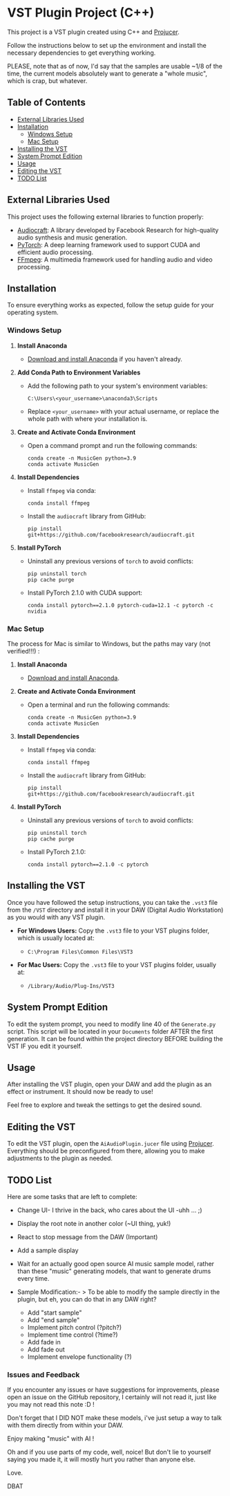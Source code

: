 # VST Plugin Project (C++) 

This project is a VST plugin created using C++ and [Projucer](https://juce.com). 

Follow the instructions below to set up the environment and install the necessary dependencies to get everything working.

PLEASE, note that as of now, I'd say that the samples are usable ~1/8 of the time, the current models absolutely want to generate a "whole music", which is crap, but whatever.

## Table of Contents
- [External Libraries Used](#external-libraries-used)
- [Installation](#installation)
  - [Windows Setup](#windows-setup)
  - [Mac Setup](#mac-setup)
- [Installing the VST](#installing-the-vst)
- [System Prompt Edition](#system-prompt-edition)
- [Usage](#usage)
- [Editing the VST](#editing-the-vst)
- [TODO List](#todo-list)

## External Libraries Used
This project uses the following external libraries to function properly:

- [Audiocraft](https://github.com/facebookresearch/audiocraft): A library developed by Facebook Research for high-quality audio synthesis and music generation.
- [PyTorch](https://pytorch.org/): A deep learning framework used to support CUDA and efficient audio processing.
- [FFmpeg](https://ffmpeg.org/): A multimedia framework used for handling audio and video processing.
  
## Installation
To ensure everything works as expected, follow the setup guide for your operating system.

### Windows Setup
1. **Install Anaconda**
   - [Download and install Anaconda](https://www.anaconda.com/download/success#) if you haven't already.

2. **Add Conda Path to Environment Variables**
   - Add the following path to your system's environment variables:  
     ```
     C:\Users\<your_username>\anaconda3\Scripts
     ```
   - Replace `<your_username>` with your actual username, or replace the whole path with where your installation is.

3. **Create and Activate Conda Environment**
   - Open a command prompt and run the following commands:
     ```
     conda create -n MusicGen python=3.9
     conda activate MusicGen
     ```

4. **Install Dependencies**
   - Install `ffmpeg` via conda:
     ```
     conda install ffmpeg
     ```
   - Install the `audiocraft` library from GitHub:
     ```
     pip install git+https://github.com/facebookresearch/audiocraft.git
     ```

5. **Install PyTorch**
   - Uninstall any previous versions of `torch` to avoid conflicts:
     ```
     pip uninstall torch
     pip cache purge
     ```
   - Install PyTorch 2.1.0 with CUDA support:
     ```
     conda install pytorch==2.1.0 pytorch-cuda=12.1 -c pytorch -c nvidia
     ```

### Mac Setup
The process for Mac is similar to Windows, but the paths may vary (not verified!!!) :
1. **Install Anaconda**
   - [Download and install Anaconda](https://www.anaconda.com/download/success#).

2. **Create and Activate Conda Environment**
   - Open a terminal and run the following commands:
     ```
     conda create -n MusicGen python=3.9
     conda activate MusicGen
     ```

3. **Install Dependencies**
   - Install `ffmpeg` via conda:
     ```
     conda install ffmpeg
     ```
   - Install the `audiocraft` library from GitHub:
     ```
     pip install git+https://github.com/facebookresearch/audiocraft.git
     ```

4. **Install PyTorch**
   - Uninstall any previous versions of `torch` to avoid conflicts:
     ```
     pip uninstall torch
     pip cache purge
     ```
   - Install PyTorch 2.1.0:
     ```
     conda install pytorch==2.1.0 -c pytorch
     ```

## Installing the VST
Once you have followed the setup instructions, you can take the `.vst3` file from the `/VST` directory and install it in your DAW (Digital Audio Workstation) as you would with any VST plugin.

- **For Windows Users:** Copy the `.vst3` file to your VST plugins folder, which is usually located at:
  - `C:\Program Files\Common Files\VST3`

- **For Mac Users:** Copy the `.vst3` file to your VST plugins folder, usually at:
  - `/Library/Audio/Plug-Ins/VST3`
## System Prompt Edition
To edit the system prompt, you need to modify line 40 of the `Generate.py` script. This script will be located in your `Documents` folder AFTER the first generation.
It can be found within the project directory BEFORE building the VST IF you edit it yourself.
## Usage
After installing the VST plugin, open your DAW and add the plugin as an effect or instrument. It should now be ready to use!

Feel free to explore and tweak the settings to get the desired sound.

## Editing the VST
To edit the VST plugin, open the `AiAudioPlugin.jucer` file using [Projucer](https://juce.com/). Everything should be preconfigured from there, allowing you to make adjustments to the plugin as needed.

## TODO List
Here are some tasks that are left to complete:
- Change UI- I thrive in the back, who cares about the UI -uhh ... ;) 
- Display the root note in another color (~UI thing, yuk!)
- React to stop message from the DAW (Important)
- Add a sample display
- Wait for an actually good open source AI music sample model, rather than these "music" generating models, that want to generate drums every time.


- Sample Modification:- > To be able to modify the sample directly in the plugin, but eh, you can do that in any DAW right?
  - Add "start sample"
  - Add "end sample"
  - Implement pitch control (?pitch?)
  - Implement time control (?time?)
  - Add fade in
  - Add fade out
  - Implement envelope functionality (?)

 ### Issues and Feedback
If you encounter any issues or have suggestions for improvements, please open an issue on the GitHub repository, I certainly will not read it, just like you may not read this note :D !

Don't forget that I DID NOT make these models, i've just setup a way to talk with them directly from within your DAW. 

Enjoy making "music" with AI ! 

Oh and if you use parts of my code, well, noice! But don't lie to yourself saying you made it, it will mostly hurt you rather than anyone else. 

Love. 

DBAT
